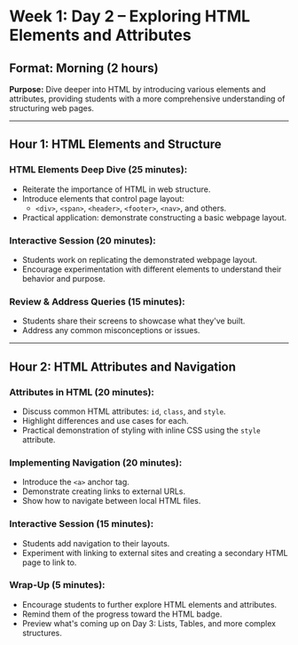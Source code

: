 # Week 1: Day 2 – Exploring HTML Elements and Attributes

## Format: Morning (2 hours)

**Purpose:** Dive deeper into HTML by introducing various elements and attributes, providing students with a more comprehensive understanding of structuring web pages.

---

## Hour 1: HTML Elements and Structure

### HTML Elements Deep Dive (25 minutes):

- Reiterate the importance of HTML in web structure.
- Introduce elements that control page layout:
  - `<div>`, `<span>`, `<header>`, `<footer>`, `<nav>`, and others.
- Practical application: demonstrate constructing a basic webpage layout.

### Interactive Session (20 minutes):

- Students work on replicating the demonstrated webpage layout.
- Encourage experimentation with different elements to understand their behavior and purpose.

### Review & Address Queries (15 minutes):

- Students share their screens to showcase what they've built.
- Address any common misconceptions or issues.

---

## Hour 2: HTML Attributes and Navigation

### Attributes in HTML (20 minutes):

- Discuss common HTML attributes: `id`, `class`, and `style`.
- Highlight differences and use cases for each.
- Practical demonstration of styling with inline CSS using the `style` attribute.

### Implementing Navigation (20 minutes):

- Introduce the `<a>` anchor tag.
- Demonstrate creating links to external URLs.
- Show how to navigate between local HTML files.

### Interactive Session (15 minutes):

- Students add navigation to their layouts.
- Experiment with linking to external sites and creating a secondary HTML page to link to.

### Wrap-Up (5 minutes):

- Encourage students to further explore HTML elements and attributes.
- Remind them of the progress toward the HTML badge.
- Preview what's coming up on Day 3: Lists, Tables, and more complex structures.
